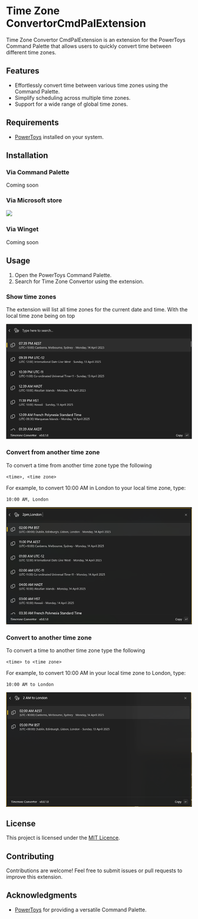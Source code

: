 # Time Zone ConvertorCmdPalExtension

Time Zone Convertor CmdPalExtension is an extension for the PowerToys Command Palette that allows users to quickly convert time between different time zones.

## Features

- Effortlessly convert time between various time zones using the Command Palette.
- Simplify scheduling across multiple time zones.
- Support for a wide range of global time zones.

## Requirements

- [PowerToys](https://github.com/microsoft/PowerToys) installed on your system.

## Installation

### Via Command Palette

Coming soon

### Via Microsoft store

<a href="https://apps.microsoft.com/detail/9P4TC0QM648H?mode=direct">
 <img src="https://get.microsoft.com/images/en-us%20dark.svg" width="200"/>
</a>


### Via Winget

Coming soon

## Usage

1. Open the PowerToys Command Palette.
2. Search for Time Zone Convertor using the extension.

### Show time zones

The extension will list all time zones for the current date and time. With the local time zone being on top

![](./images/example1.png)

### Convert from another time zone

To convert a time from another time zone type the following

```
<time>, <time zone>
```

For example, to convert 10:00 AM in London to your local time zone, type:

```
10:00 AM, London
```

![](./images/example2.png)

### Convert to another time zone

To convert a time to another time zone type the following

```
<time> to <time zone>
```

For example, to convert 10:00 AM in your local time zone to London, type:

```
10:00 AM to London
```

![](./images/example3.png)

## License

This project is licensed under the [MIT Licence](LICENCE).

## Contributing

Contributions are welcome! Feel free to submit issues or pull requests to improve this extension.

## Acknowledgments

- [PowerToys](https://github.com/microsoft/PowerToys) for providing a versatile Command Palette.
